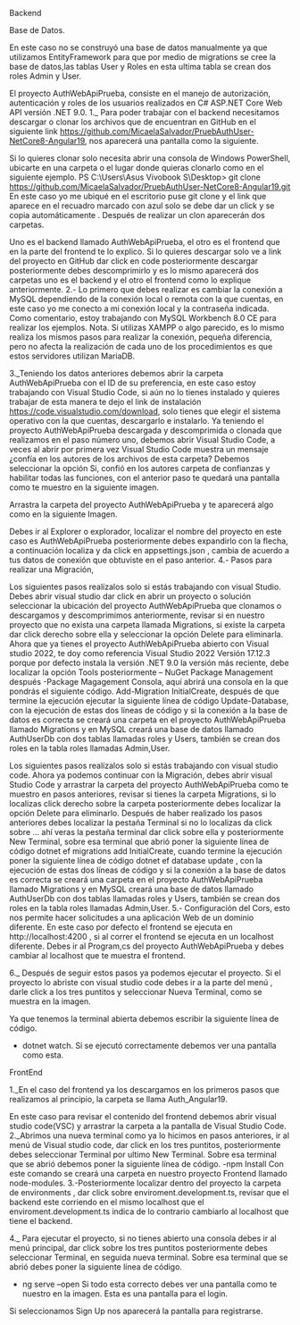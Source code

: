 
Backend


Base de Datos.

En este caso no se construyó una base de datos manualmente ya que utilizamos EntityFramework para que por medio de migrations se cree la base de datos,las tablas User y Roles en esta ultima tabla se crean dos roles Admin y User.


El proyecto AuthWebApiPrueba, consiste en el manejo de autorización, autenticación y roles de los usuarios realizados en C# ASP.NET Core Web API versión .NET 9.0.
1._ Para poder trabajar con el backend necesitamos descargar o clonar los archivos que de encuentran en GitHub en el siguiente link https://github.com/MicaelaSalvador/PruebAuthUser-NetCore8-Angular19,  nos  aparecerá una pantalla como la siguiente.
 
Si lo quieres clonar solo necesita abrir una consola de Windows PowerShell, ubicarte en una carpeta o el lugar donde quieras clonarlo como en el siguiente ejemplo.
PS C:\Users\Asus Vivobook S\Desktop> git  clone https://github.com/MicaelaSalvador/PruebAuthUser-NetCore8-Angular19.git
En este caso yo me ubiqué en el escritorio puse git clone y el link que aparece en el recuadro marcado con azul solo se debe dar un click y se copia  automáticamente .
Después de realizar un clon aparecerán dos carpetas.
   
Uno es el backend llamado AuthWebApiPrueba, el otro es el frontend que en la parte del frontend te lo explico.
Si lo quieres descargar solo ve a link del proyecto en GitHub dar click  en code posteriormente descargar posteriormente debes descomprimirlo y es lo mismo  aparecerá dos  carpetas uno es el backend  y el otro el frontend como lo explique anteriormente.
2.- Lo primero que debes realizar es cambiar la conexión a MySQL dependiendo de la conexión local o remota con la que cuentas, en este caso yo me conecto a mi conexión local y la contraseña indicada.
Como comentario, estoy trabajando con MySQL Workbench 8.0 CE para realizar los ejemplos.
Nota. Si utilizas XAMPP o algo parecido, es lo mismo realiza los mismos pasos para realizar la conexión, pequeña diferencia, pero no afecta la realización de cada uno de los procedimientos es que estos servidores utilizan MariaDB.   
  
3._Teniendo los datos anteriores debemos abrir la carpeta AuthWebApiPrueba con el ID de su preferencia, en este caso estoy trabajando con Visual Studio Code, si aún no lo tienes instalado y quieres trabajar de esta manera te dejo el link de instalación https://code.visualstudio.com/download, solo tienes que elegir el sistema operativo con la que cuentas, descargarlo e instalarlo. 
Ya teniendo el proyecto AuthWebApiPrueba descargada y descomprimida o clonada que realizamos en el paso número uno, debemos abrir Visual Studio Code, a veces al abrir por primera vez Visual Studio Code muestra un mensaje ¿confía en los autores de los archivos de esta carpeta? Debemos seleccionar la opción Si, confió en los autores carpeta de confianzas y habilitar todas las funciones, con el anterior paso te quedará una pantalla como te muestro en la siguiente imagen.
  

Arrastra la carpeta del proyecto AuthWebApiPrueba y te aparecerá algo como en la siguiente Imagen.
 
Debes ir al Explorer o explorador, localizar el nombre del proyecto en este caso es AuthWebApiPrueba posteriormente debes expandirlo con la flecha, a continuación localiza y da click en appsettings.json , cambia de acuerdo a tus  datos de  conexión que obtuviste  en el paso  anterior.
4.- Pasos para realizar una Migración,

Los siguientes pasos realízalos solo si estás trabajando con visual Studio.  
 Debes abrir visual studio dar click en abrir un proyecto o solución seleccionar la ubicación del proyecto AuthWebApiPrueba que clonamos o descargamos y descomprimimos anteriormente, revisar si en nuestro proyecto que no exista una carpeta llamada Migrations, si existe la carpeta dar click derecho sobre ella y seleccionar la opción Delete para eliminarla.
Ahora que ya tienes el proyecto AuthWebApiPrueba abierto con Visual studio 2022, te doy como referencia Visual Studio 2022 Versión 17.12.3 porque por defecto instala la versión .NET 9.0 la versión más reciente, debe localizar la opción Tools posteriormente – NuGet Package Management después   -Package Magagement Consola, aquí abrirá una consola en la que pondrás el siguiente código.
Add-Migration InitialCreate, después de que termine la ejecución ejecutar la siguiente línea de   código Update-Database, con la ejecución de estas dos líneas de código y si la conexión a la base de datos es correcta se creará una carpeta en el proyecto AuthWebApiPrueba llamado Migrations  y en  MySQL creará una  base de datos llamado  AuthUserDb  con dos tablas llamadas roles y Users, también se crean  dos roles en la tabla roles llamadas Admin,User.

Los siguientes pasos realízalos solo si estás trabajando con visual studio code.
Ahora ya podemos continuar con la Migración, debes abrir visual Studio Code y arrastrar la carpeta del proyecto AuthWebApiPrueba como te muestro en pasos anteriores, revisar si tienes la carpeta Migrations, si lo localizas click derecho sobre la carpeta posteriormente debes localizar la opción Delete para eliminarlo.
Después de haber realizado los pasos anteriores debes localizar la pestaña Terminal si no lo localizas da click sobre … ahí veras la pestaña terminal dar click sobre ella y posteriormente New Terminal, sobre esa terminal que abrió poner la siguiente línea de código dotnet ef migrations add InitialCreate, cuando termine la ejecución poner la siguiente línea de código dotnet ef database update , con la ejecución de estas dos líneas de código y si la conexión a la base de datos es correcta se creará una carpeta en el proyecto AuthWebApiPrueba llamado Migrations  y en  MySQL creará una  base de datos llamado  AuthUserDb  con dos tablas llamadas roles y Users, también se crean  dos roles en la tabla roles llamadas Admin,User.
5.- Configuración del Cors, esto nos permite hacer solicitudes a una aplicación Web de un dominio diferente.
En este caso por defecto el frontend se ejecuta en  http://localhost:4200 , si al correr el frontend se ejecuta   en un localhost diferente.
Debes ir al  Program,cs del proyecto  AuthWebApiPrueba  y debes  cambiar al localhost que te  muestra el frontend.
 
6._ Después de seguir estos pasos ya podemos ejecutar el proyecto. Si el  proyecto lo abriste  con visual studio  code  debes  ir  a la  parte del menú , darle  click a  los tres  puntitos  y seleccionar  Nueva Terminal,  como se muestra en la imagen.
 
Ya que tenemos la terminal abierta debemos escribir la siguiente línea de código.
- dotnet watch.
Si se ejecutó correctamente debemos ver una pantalla como  esta.
 
 
FrontEnd

1._En el caso del frontend ya los descargamos en los primeros pasos que realizamos al principio, la carpeta se llama Auth_Angular19.
 
En este caso para revisar el contenido del frontend debemos   abrir visual studio code(VSC)  y arrastrar la carpeta a la  pantalla de Visual Studio  Code.
2._Abrimos una nueva terminal como ya lo hicimos en  pasos  anteriores, ir al menú de  Visual studio  code, dar click en  los tres  puntitos, posteriormente  debes  seleccionar Terminal  por ultimo  New Terminal. Sobre esa terminal que se abrió debemos poner la siguiente  línea de código. 
-npm Install
Con este comando se creará una carpeta en nuestro proyecto Frontend llamado node-modules.
3.-Posteriormente localizar dentro del proyecto la carpeta de environments , dar click  sobre enviroment.development.ts, revisar que el backend  este corriendo  en el mismo localhost que  el enviroment.development.ts  indica de  lo contrario  cambiarlo  al localhost  que tiene el backend.
 

4._ Para ejecutar el proyecto, si no tienes abierto una consola debes ir al menú principal, dar click sobre los tres puntitos posteriormente debes seleccionar Terminal, en seguida nueva terminal.
Sobre esa terminal que se abrió debes poner la siguiente línea de código. 
- ng serve –open
Si todo esta correcto debes ver una pantalla como te nuestro en la imagen.
Esta es una pantalla para el login.
 

Si seleccionamos Sign Up nos aparecerá la pantalla para registrarse.
 
